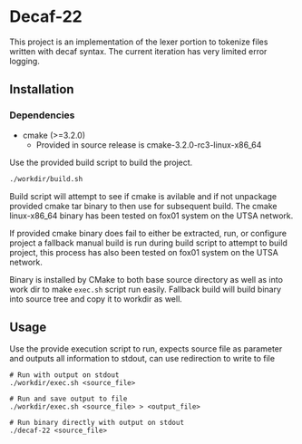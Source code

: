 

# Decaf-22

This project is an implementation of the lexer portion to tokenize files written with decaf syntax. The current iteration has very limited error logging.

## Installation

### Dependencies
 - cmake (>=3.2.0) 
    - Provided in source release is cmake-3.2.0-rc3-linux-x86_64


Use the provided build script to build the project. 

```bash
./workdir/build.sh
```

Build script will attempt to see if cmake is avilable and if not unpackage provided cmake tar binary to then use for subsequent build. The cmake linux-x86_64 binary has been tested on fox01 system on the UTSA network.

If provided cmake binary does fail to either be extracted, run, or configure project a fallback manual build is run during build script to attempt to build project, this process has also been tested on fox01 system on the UTSA network.

Binary is installed by CMake to both base source directory as well as into work dir to make `exec.sh` script run easily. Fallback build will build binary into source tree and copy it to workdir as well.

## Usage

Use the provide execution script to run, expects source file as parameter and outputs all information to stdout, can use redirection to write to file
```
# Run with output on stdout
./workdir/exec.sh <source_file>

# Run and save output to file
./workdir/exec.sh <source_file> > <output_file>

# Run binary directly with output on stdout
./decaf-22 <source_file>
```
